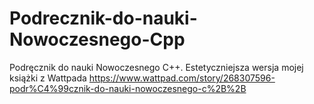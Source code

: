 # Podrecznik-do-nauki-Nowoczesnego-Cpp
Podręcznik do nauki Nowoczesnego C++. Estetyczniejsza wersja mojej książki z Wattpada https://www.wattpad.com/story/268307596-podr%C4%99cznik-do-nauki-nowoczesnego-c%2B%2B
